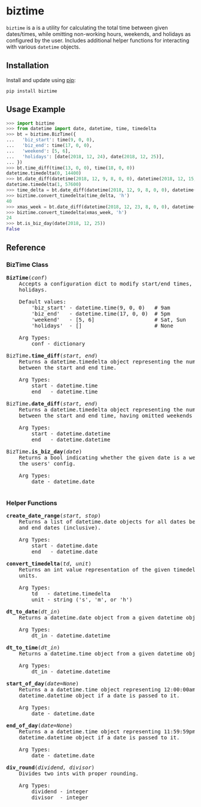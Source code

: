# biztime

`biztime` is a is a utility for calculating the total time between given
dates/times, while omitting non-working hours, weekends, and holidays as
configured by the user. Includes additional helper functions for interacting
with various `datetime` objects.

## Installation

Install and update using [pip](https://pypi.org/project/biztime):

`pip install biztime`

## Usage Example

```python
>>> import biztime
>>> from datetime import date, datetime, time, timedelta
>>> bt = biztime.BizTime({
...   'biz_start': time(9, 0, 0),
...   'biz_end': time(17, 0, 0),
...   'weekend': [5, 6],
...   'holidays': [date(2018, 12, 24), date(2018, 12, 25)],
... })
>>> bt.time_diff(time(13, 0, 0), time(18, 0, 0))
datetime.timedelta(0, 14400)
>>> bt.date_diff(datetime(2018, 12, 9, 8, 0, 0), datetime(2018, 12, 15, 8, 0, 0))
datetime.timedelta(1, 57600)
>>> time_delta = bt.date_diff(datetime(2018, 12, 9, 8, 0, 0), datetime(2018, 12, 15, 8, 0, 0))
>>> biztime.convert_timedelta(time_delta, 'h')
40
>>> xmas_week = bt.date_diff(datetime(2018, 12, 23, 8, 0, 0), datetime(2018, 12, 29, 8, 0, 0))
>>> biztime.convert_timedelta(xmas_week, 'h')
24
>>> bt.is_biz_day(date(2018, 12, 25))
False
```

## Reference

### BizTime Class

<pre>
<b>BizTime</b>(<i>conf</i>)
	Accepts a configuration dict to modify start/end times, weekends, and
	holidays.
	&nbsp;
	Default values:
		'biz_start' - datetime.time(9, 0, 0)   # 9am
		'biz_end'   - datetime.time(17, 0, 0)  # 5pm
		'weekend'   - [5, 6]                   # Sat, Sun
		'holidays'  - []                       # None
	&nbsp;
	Arg Types:
		conf - dictionary
	&nbsp;
BizTime<b>.time_diff</b>(<i>start, end</i>)
	Returns a datetime.timedelta object representing the number of working hours
	between the start and end time.
	&nbsp;
	Arg Types:
		start - datetime.time
		end   - datetime.time
	&nbsp;
BizTime<b>.date_diff</b>(<i>start, end</i>)
	Returns a datetime.timedelta object representing the number of working hours
	between the start and end time, having omitted weekends and holidays.
	&nbsp;
	Arg Types:
		start - datetime.datetime
		end   - datetime.datetime
	&nbsp;
BizTime<b>.is_biz_day</b>(<i>date</i>)
	Returns a bool indicating whether the given date is a weekend or holiday per
	the users' config.
	&nbsp;
	Arg Types:
		date - datetime.date
	&nbsp;
</pre>

### Helper Functions

<pre>
<b>create_date_range</b>(<i>start, stop</i>)
	Returns a list of datetime.date objects for all dates between the given start
	and end dates (inclusive).
	&nbsp;
	Arg Types:
		start - datetime.date
		end   - datetime.date
	&nbsp;
<b>convert_timedelta</b>(<i>td, unit</i>)
	Returns an int value representation of the given timedelta in the specified
	units.
	&nbsp;
	Arg Types:
		td   - datetime.timedelta
		unit - string ('s', 'm', or 'h')
	&nbsp;
<b>dt_to_date</b>(<i>dt_in</i>)
	Returns a datetime.date object from a given datetime object.
	&nbsp;
	Arg Types:
		dt_in - datetime.datetime
	&nbsp;
<b>dt_to_time</b>(<i>dt_in</i>)
	Returns a datetime.time object from a given datetime object.
	&nbsp;
	Arg Types:
		dt_in - datetime.datetime
	&nbsp;
<b>start_of_day</b>(<i>date=None</i>)
	Returns a a datetime.time object representing 12:00:00am. Returns full
	datetime.datetime object if a date is passed to it.
	&nbsp;
	Arg Types:
		date - datetime.date
	&nbsp;
<b>end_of_day</b>(<i>date=None</i>)
	Returns a a datetime.time object representing 11:59:59pm. Returns full
	datetime.datetime object if a date is passed to it.
	&nbsp;
	Arg Types:
		date - datetime.date
	&nbsp;
<b>div_round</b>(<i>dividend, divisor</i>)
	Divides two ints with proper rounding.
	&nbsp;
	Arg Types:
		dividend - integer
		divisor  - integer
	&nbsp;
</pre>
